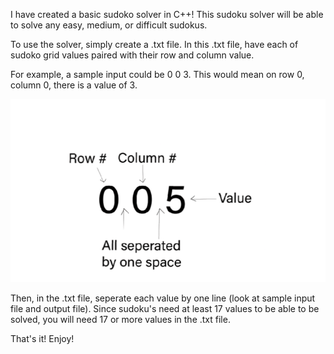 I have created a basic sudoko solver in C++! This sudoku solver will be able to solve any easy, medium, or difficult sudokus. 


To use the solver, simply create a .txt file. In this .txt file, have each of sudoko grid values paired with their row and column value. 

For example, a sample input could be 0 0 3. This would mean on row 0, column 0, there is a value of 3. 

![Correct formatting](/images/correctFormat.png)





Then, in the .txt file, seperate each value by one line (look at sample input file and output file). Since sudoku's need at least 17 values to be able to be solved, you will need 17 or more values in the .txt file. 

That's it! Enjoy!
